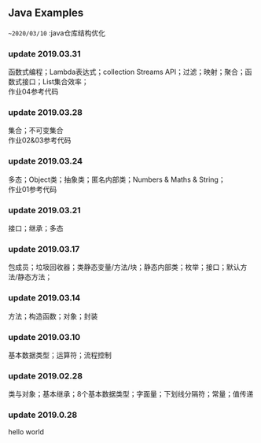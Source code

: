 Java Examples
----------------------
`~2020/03/10` :java仓库结构优化
### update 2019.03.31          
函数式编程；Lambda表达式；collection Streams API；过滤；映射；聚合；函数式接口；List集合效率；   
作业04参考代码   

### update 2019.03.28       
集合；不可变集合          
作业02&03参考代码    

### update 2019.03.24       
多态；Object类；抽象类；匿名内部类；Numbers & Maths & String；       
作业01参考代码     

### update 2019.03.21     
接口；继承；多态       
   
### update 2019.03.17   
包成员；垃圾回收器；类静态变量/方法/块；静态内部类；枚举；接口；默认方法/静态方法；    
       
### update 2019.03.14          
方法；构造函数；对象；封装     
        
### update 2019.03.10     
基本数据类型；运算符；流程控制   

### update 2019.02.28   
类与对象；基本继承；8个基本数据类型；字面量；下划线分隔符；常量；值传递   
        
### update 2019.0.28      
hello world